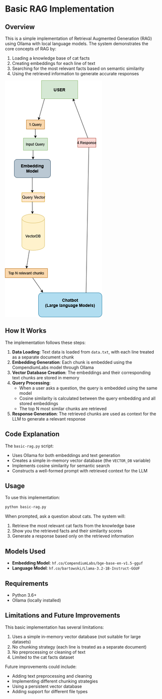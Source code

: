 # Basic RAG Implementation

## Overview

This is a simple implementation of Retrieval Augmented Generation (RAG) using Ollama with local language models. The system demonstrates the core concepts of RAG by:

1. Loading a knowledge base of cat facts
2. Creating embeddings for each line of text
3. Searching for the most relevant facts based on semantic similarity
4. Using the retrieved information to generate accurate responses

![Basic RAG Architecture](../images/Rag6.png)

## How It Works

The implementation follows these steps:

1. **Data Loading**: Text data is loaded from `data.txt`, with each line treated as a separate document chunk
2. **Embedding Generation**: Each chunk is embedded using the CompendiumLabs model through Ollama
3. **Vector Database Creation**: The embeddings and their corresponding text chunks are stored in memory
4. **Query Processing**: 
   - When a user asks a question, the query is embedded using the same model
   - Cosine similarity is calculated between the query embedding and all stored embeddings
   - The top N most similar chunks are retrieved
5. **Response Generation**: The retrieved chunks are used as context for the LLM to generate a relevant response

## Code Explanation

The `basic-rag.py` script:
- Uses Ollama for both embeddings and text generation
- Creates a simple in-memory vector database (the `VECTOR_DB` variable)
- Implements cosine similarity for semantic search
- Constructs a well-formed prompt with retrieved context for the LLM

## Usage

To use this implementation:

```bash
python basic-rag.py
```

When prompted, ask a question about cats. The system will:
1. Retrieve the most relevant cat facts from the knowledge base
2. Show you the retrieved facts and their similarity scores
3. Generate a response based only on the retrieved information

## Models Used

- **Embedding Model**: `hf.co/CompendiumLabs/bge-base-en-v1.5-gguf`
- **Language Model**: `hf.co/bartowski/Llama-3.2-1B-Instruct-GGUF`

## Requirements

- Python 3.6+
- Ollama (locally installed)

## Limitations and Future Improvements

This basic implementation has several limitations:

1. Uses a simple in-memory vector database (not suitable for large datasets)
2. No chunking strategy (each line is treated as a separate document)
3. No preprocessing or cleaning of text
4. Limited to the cat facts dataset

Future improvements could include:
- Adding text preprocessing and cleaning
- Implementing different chunking strategies
- Using a persistent vector database
- Adding support for different file types
